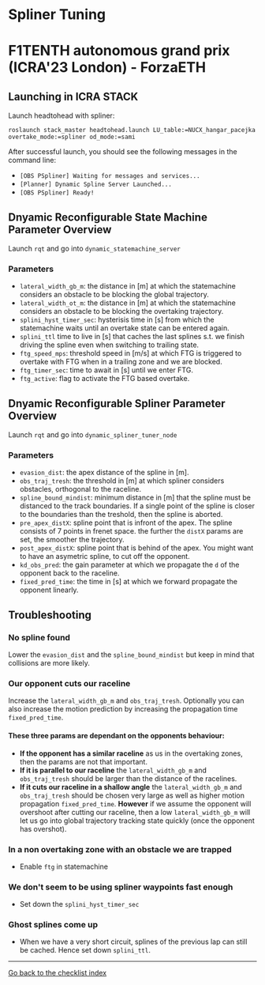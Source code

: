 # Spliner Tuning
# F1TENTH autonomous grand prix (ICRA'23 London) - ForzaETH

## Launching in ICRA STACK
Launch headtohead with spliner: 
```
roslaunch stack_master headtohead.launch LU_table:=NUCX_hangar_pacejka overtake_mode:=spliner od_mode:=sami
```

After successful launch, you should see the following messages in the command line:
- `[OBS PSpliner] Waiting for messages and services...`
- `[Planner] Dynamic Spline Server Launched...`
- `[OBS PSpliner] Ready!`

## Dnyamic Reconfigurable State Machine Parameter Overview
Launch `rqt` and go into `dynamic_statemachine_server`
### Parameters
- `lateral_width_gb_m`: the distance in [m] at which the statemachine considers an obstacle to be blocking the global trajectory.
- `lateral_width_ot_m`: the distance in [m] at which the statemachine considers an obstacle to be blocking the overtaking trajectory.
- `splini_hyst_timer_sec`: hysterisis time in [s] from which the statemachine waits until an overtake state can be entered again.
- `splini_ttl` time to live in [s] that caches the last splines s.t. we finish driving the spline even when switching to trailing state.
- `ftg_speed_mps`: threshold speed in [m/s] at which FTG is triggered to overtake with FTG when in a trailing zone and we are blocked. 
- `ftg_timer_sec`: time to await in [s] until we enter FTG.
- `ftg_active`: flag to activate the FTG based overtake.


## Dnyamic Reconfigurable Spliner Parameter Overview
Launch `rqt` and go into `dynamic_spliner_tuner_node`
### Parameters
- `evasion_dist`: the apex distance of the spline in [m]. 
- `obs_traj_tresh`: the threshold in [m] at which spliner considers obstacles, orthogonal to the raceline.
- `spline_bound_mindist`: minimum distance in [m] that the spline must be distanced to the track boundaries. If a single point of the spline is closer to the boundaries than the treshold, then the spline is aborted.
- `pre_apex_distX`: spline point that is infront of the apex. The spline consists of 7 points in frenet space. the further the `distX` params are set, the smoother the trajectory.
- `post_apex_distX`: spline point that is behind of the apex. You might want to have an asymetric spline, to cut off the opponent.
- `kd_obs_pred`: the gain parameter at which we propagate the `d` of the opponent back to the raceline. 
- `fixed_pred_time`: the time in [s] at which we forward propagate the opponent linearly.

## Troubleshooting
### No spline found
Lower the `evasion_dist` and the `spline_bound_mindist` but keep in mind that collisions are more likely.
### Our opponent cuts our raceline
Increase the `lateral_width_gb_m` and `obs_traj_tresh`. Optionally you can also increase the motion prediction by increasing the propagation time `fixed_pred_time`. 
#### These three params are dependant on the opponents behaviour:
- **If the opponent has a similar raceline** as us in the overtaking zones, then the params are not that important. 
- **If it is parallel to our raceline** the `lateral_width_gb_m` and `obs_traj_tresh` should be larger than the distance of the racelines.
- **If it cuts our raceline in a shallow angle** the `lateral_width_gb_m` and `obs_traj_tresh` should be chosen very large as well as higher motion propagation `fixed_pred_time`. **However** if we assume the opponent will overshoot after cutting our raceline, then a low `lateral_width_gb_m` will let us go into global trajectory tracking state quickly (once the opponent has overshot).
### In a non overtaking zone with an obstacle we are trapped
- Enable `ftg` in statemachine
### We don't seem to be using spliner waypoints fast enough
- Set down the `splini_hyst_timer_sec`
### Ghost splines come up
- When we have a very short circuit, splines of the previous lap can still be cached. Hence set down `splini_ttl`.

---
[Go back to the checklist index](./README.md)